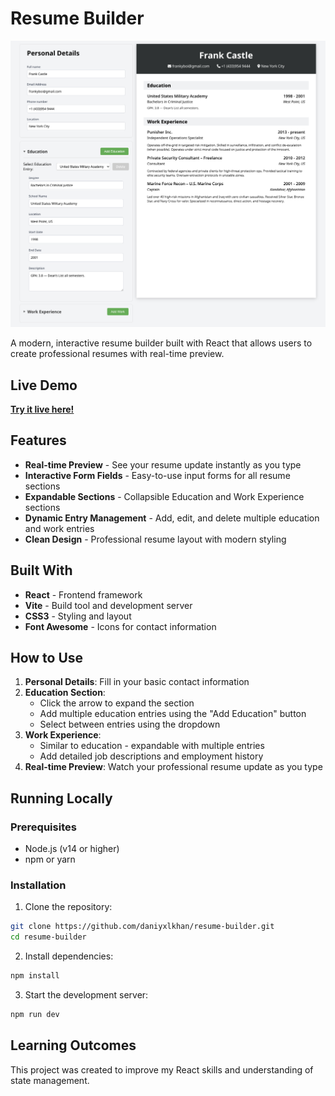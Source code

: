 # Resume Builder

![Resume Builder Preview](src/assets/preview-resume-builder.png)

A modern, interactive resume builder built with React that allows users to create professional resumes with real-time preview.

## Live Demo

**<a href="https://resume-builder-mocha-two.vercel.app/" target="_blank">Try it live here!</a>**

## Features

- **Real-time Preview** - See your resume update instantly as you type
- **Interactive Form Fields** - Easy-to-use input forms for all resume sections
- **Expandable Sections** - Collapsible Education and Work Experience sections
- **Dynamic Entry Management** - Add, edit, and delete multiple education and work entries
- **Clean Design** - Professional resume layout with modern styling

## Built With

- **React** - Frontend framework
- **Vite** - Build tool and development server
- **CSS3** - Styling and layout
- **Font Awesome** - Icons for contact information

## How to Use

1. **Personal Details**: Fill in your basic contact information
2. **Education Section**: 
   - Click the arrow to expand the section
   - Add multiple education entries using the "Add Education" button
   - Select between entries using the dropdown
3. **Work Experience**: 
   - Similar to education - expandable with multiple entries
   - Add detailed job descriptions and employment history
4. **Real-time Preview**: Watch your professional resume update as you type

## Running Locally

### Prerequisites
- Node.js (v14 or higher)
- npm or yarn

### Installation

1. Clone the repository:
```bash
git clone https://github.com/daniyxlkhan/resume-builder.git
cd resume-builder
```

2. Install dependencies:
```bash
npm install
```

3. Start the development server:
```bash
npm run dev
```

## Learning Outcomes

This project was created to improve my React skills and understanding of state management.

